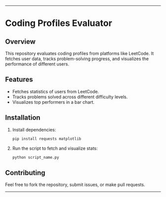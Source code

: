 
---

# Coding Profiles Evaluator

## Overview
This repository evaluates coding profiles from platforms like LeetCode. It fetches user data, tracks problem-solving progress, and visualizes the performance of different users.

## Features
- Fetches statistics of users from LeetCode.
- Tracks problems solved across different difficulty levels.
- Visualizes top performers in a bar chart.

## Installation
1. Install dependencies:
   ```bash
   pip install requests matplotlib
   ```

2. Run the script to fetch and visualize stats:
   ```bash
   python script_name.py
   ```

## Contributing
Feel free to fork the repository, submit issues, or make pull requests.

---
